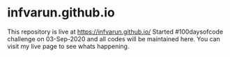 # infvarun.github.io

This repository is live at https://infvarun.github.io/
Started #100daysofcode challenge on 03-Sep-2020 and all codes will be maintained here. You can visit my live page to see whats happening.

